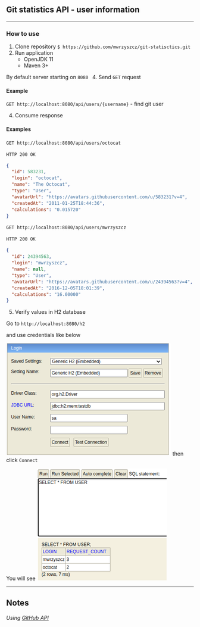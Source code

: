 ## Git statistics API - user information

---

### How to use

1. Clone repository `$ https://github.com/mwrzyszcz/git-statisctics.git`
2. Run application
    * OpenJDK 11
    * Maven 3+
    
By default server starting on `8080
`
4. Send `GET` request

#### Example
`GET http://localhost:8080/api/users/{username}`  - find git user

4. Consume response

#### Examples
`GET http://localhost:8080/api/users/octocat`

`HTTP 200 OK`
```json
{
  "id": 583231,
  "login": "octocat",
  "name": "The Octocat",
  "type": "User",
  "avatarUrl": "https://avatars.githubusercontent.com/u/583231?v=4",
  "createdAt": "2011-01-25T18:44:36",
  "calculations": "0.015720"
}
```
`GET http://localhost:8080/api/users/mwrzyszcz`

`HTTP 200 OK`
```json
{
  "id": 24394563,
  "login": "mwrzyszcz",
  "name": null,
  "type": "User",
  "avatarUrl": "https://avatars.githubusercontent.com/u/24394563?v=4",
  "createdAt": "2016-12-05T18:01:39",
  "calculations": "16.00000"
}
```

5. Verify values in H2 database

Go to `http://localhost:8080/h2`

and use credentials like below

![img_1.png](login_H2.png)
then click `Connect`

You will see
![img.png](result_H2.png)


---
## Notes
###### Using [GitHub API](https://docs.github.com/en/rest)
